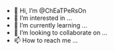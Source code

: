 - 👋 Hi, I’m @ChEaTPeRsOn
- 👀 I’m interested in ...
- 🌱 I’m currently learning ...
- 💞️ I’m looking to collaborate on ...
- 📫 How to reach me ...

<!---
ChEaTPeRsOn/ChEaTPeRsOn is a ✨ special ✨ repository because its `README.md` (this file) appears on your GitHub profile.
You can click the Preview link to take a look at your changes.
--->
